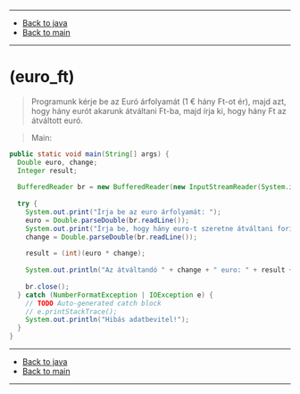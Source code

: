 
---

- [Back to java](../../java.md)
- [Back to main](../../../../README.md)

---

# (euro_ft)

> Programunk kérje be az Euró árfolyamát (1 € hány Ft-ot ér), 
> majd azt, hogy hány eurót akarunk átváltani Ft-ba, 
> majd írja ki, hogy hány Ft az átváltott euró. 

> Main:

```java
public static void main(String[] args) {
  Double euro, change;
  Integer result;
		
  BufferedReader br = new BufferedReader(new InputStreamReader(System.in));
		
  try {
    System.out.print("Írja be az euro árfolyamát: ");
    euro = Double.parseDouble(br.readLine());
    System.out.print("Írja be, hogy hány euro-t szeretne átváltani forintba: ");
    change = Double.parseDouble(br.readLine());
			
    result = (int)(euro * change);
			
    System.out.println("Az átváltandó " + change + " euro: " + result + " forint.");
			
    br.close();
  } catch (NumberFormatException | IOException e) {
    // TODO Auto-generated catch block
    // e.printStackTrace();
    System.out.println("Hibás adatbevitel!");
  }
}
```

---

- [Back to java](../../java.md)
- [Back to main](../../../../README.md)

---
